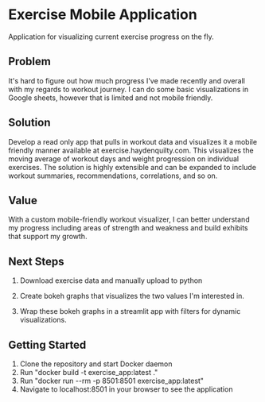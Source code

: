 # Exercise Mobile Application
Application for visualizing current exercise progress on the fly.

## Problem

It's hard to figure out how much progress I've made recently and overall with my regards to workout journey. I can do some basic visualizations in Google sheets, however that is limited and not mobile friendly. 

## Solution

Develop a read only app that pulls in workout data and visualizes it a mobile friendly manner available at exercise.haydenquilty.com. This visualizes the moving average of workout days and weight progression on individual exercises. The solution is highly extensible and can be expanded to include workout summaries, recommendations, correlations, and so on. 

## Value

With a custom mobile-friendly workout visualizer, I can better understand my progress including areas of strength and weakness and build exhibits that support my growth. 

## Next Steps

1. Download exercise data and manually upload to python

2. Create bokeh graphs that visualizes the two values I'm interested in.

3. Wrap these bokeh graphs in a streamlit app with filters for dynamic visualizations.


## Getting Started
1. Clone the repository and start Docker daemon
2. Run "docker build -t exercise_app:latest ."
3. Run "docker run --rm -p 8501:8501 exercise_app:latest"
4. Navigate to localhost:8501 in your browser to see the application
